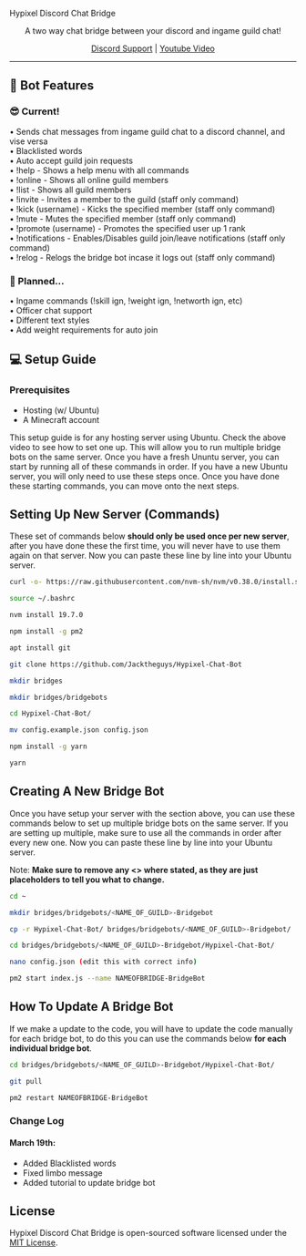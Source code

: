 

<h align="center"> Hypixel Discord Chat Bridge </p>

<p align="center"> A two way chat bridge between your discord and ingame guild chat! </p>

<p align="center"> <a href="discord.gg/skykings">Discord Support<a> | <a href="https://www.youtube.com/watch?v=HJZCP0aqwOQ">Youtube Video<a> </p>

<hr>

## 🤖 Bot Features
### 😎 Current!
• Sends chat messages from ingame guild chat to a discord channel, and vise versa  
• Blacklisted words  
• Auto accept guild join requests  
• !help - Shows a help menu with all commands  
• !online - Shows all online guild members  
• !list - Shows all guild members  
• !invite - Invites a member to the guild (staff only command)  
• !kick (username) - Kicks the specified member (staff only command)  
• !mute - Mutes the specified member (staff only command)  
• !promote (username) - Promotes the specified user up 1 rank  
• !notifications - Enables/Disables guild join/leave notifications (staff only command)  
• !relog - Relogs the bridge bot incase it logs out (staff only command)  

### 📝 Planned...
• Ingame commands (!skill ign, !weight ign, !networth ign, etc)  
• Officer chat support  
• Different text styles  
• Add weight requirements for auto join  

## 💻 Setup Guide

### Prerequisites

- Hosting (w/ Ubuntu)
- A Minecraft account

This setup guide is for any hosting server using Ubuntu. Check the above video to see how to set one up. This will allow you to run multiple bridge bots on the same server. Once you have a fresh Ununtu server, you can start by running all of these commands in order. If you have a new Ubuntu server, you will only need to use these steps once. Once you have done these starting commands, you can move onto the next steps.


## Setting Up New Server (Commands)
These set of commands below **should only be used once per new server**, after you have done these the first time, you will never have to use them again on that server. Now you can paste these line by line into your Ubuntu server.

```sh
curl -o- https://raw.githubusercontent.com/nvm-sh/nvm/v0.38.0/install.sh | bash

source ~/.bashrc

nvm install 19.7.0

npm install -g pm2

apt install git

git clone https://github.com/Jacktheguys/Hypixel-Chat-Bot

mkdir bridges

mkdir bridges/bridgebots

cd Hypixel-Chat-Bot/

mv config.example.json config.json

npm install -g yarn

yarn
```

## Creating A New Bridge Bot
Once you have setup your server with the section above, you can use these commands below to set up multiple bridge bots on the same server. If you are setting up multiple, make sure to use all the commands in order after every new one. Now you can paste these line by line into your Ubuntu server.

Note: **Make sure to remove any <> where stated, as they are just placeholders to tell you what to change.**

```sh
cd ~

mkdir bridges/bridgebots/<NAME_OF_GUILD>-Bridgebot

cp -r Hypixel-Chat-Bot/ bridges/bridgebots/<NAME_OF_GUILD>-Bridgebot/

cd bridges/bridgebots/<NAME_OF_GUILD>-Bridgebot/Hypixel-Chat-Bot/

nano config.json (edit this with correct info)

pm2 start index.js --name NAMEOFBRIDGE-BridgeBot
```

## How To Update A Bridge Bot
If we make a update to the code, you will have to update the code manually for each bridge bot, to do this you can use the commands below **for each individual bridge bot**.

```sh
cd bridges/bridgebots/<NAME_OF_GUILD>-Bridgebot/Hypixel-Chat-Bot/

git pull

pm2 restart NAMEOFBRIDGE-BridgeBot
```


### Change Log
#### March 19th:
   - Added Blacklisted words
   - Fixed limbo message
   - Added tutorial to update bridge bot

## License

Hypixel Discord Chat Bridge is open-sourced software licensed under the [MIT License](https://opensource.org/licenses/MIT).
